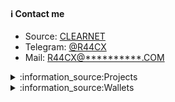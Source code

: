 
#### :information_source: Contact me

- Source: [CLEARNET](https://undefined)
- Telegram: [@R44CX](https://t.me/r44cx)
- Mail: [R44CX@**********.COM](mailto:R44CX@protonmail.com)

<details><summary>:information_source:Projects</summary>
</details>





<details><summary>:information_source:Wallets</summary>
<p>
 
#### :warning: Only transactions form these wallets are connected to me. :warning:
 
```python
- Ethereum: `0x2e909eb300b132d05c698c514c380fcfa1a.....`

- Bitcoin: `175HPFEKAEfcTtdw4maNSNzmaX7eb.....`

- Monero: `88fjr4nBMxC9s28XyQ8KKQVPBRx7AMm5WFqVQfWxGcepZtx3oKSpcFDKuSuGuEr4MBFrr6fsExxksHPFEFJBAKXZSw.....`
 ```
 
</p>
</details>

